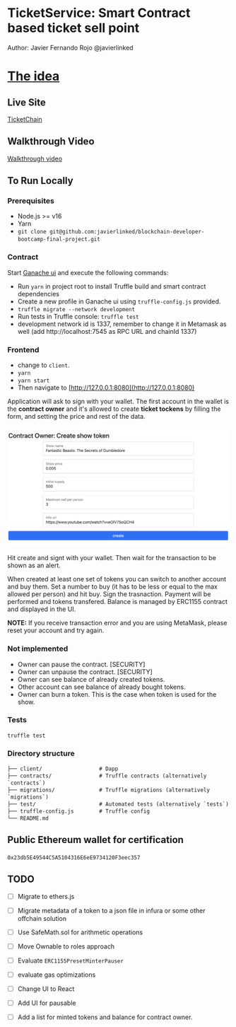 # TicketService: Smart Contract based ticket sell point

Author: Javier Fernando Rojo @javierlinked


# [The idea](./idea.md)

## Live Site

[TicketChain](https://javierlinked-consensys.vercel.app/)


## Walkthrough Video

[Walkthrough video](https://www.loom.com/share/876847b0e0ee43a9a0fff76a269703c1?sharedAppSource=personal_library)


## To Run Locally

### Prerequisites

- Node.js >= v16
- Yarn
- `git clone git@github.com:javierlinked/blockchain-developer-bootcamp-final-project.git`


### Contract

Start [Ganache ui](https://www.trufflesuite.com/ganache) and execute the following commands:

- Run `yarn` in project root to install Truffle build and smart contract dependencies
- Create a new profile in Ganache ui using `truffle-config.js` provided.
- `truffle migrate --network development`
- Run tests in Truffle console: `truffle test`
- development network id is 1337, remember to change it in Metamask as well (add http://localhost:7545 as RPC URL and chainId 1337)

### Frontend
- change to `client`.
- `yarn`
- `yarn start`
- Then navigate to [http://127.0.0.1:8080](http://127.0.0.1:8080)

Application will ask to sign with your wallet.
The first account in the wallet is the **contract owner** and it's allowed to create **ticket tockens** by filling the form, and setting the price and rest of the data.

![create screeen](./create.png)

Hit create and signt with your wallet. Then wait for the transaction to be shown as an alert.

When created at least one set of tokens you can switch to another account and buy them.
Set a number to buy (it has to be less or equal to the max allowed per person) and hit buy. 
Sign the trasnaction. Payment will be performed and tokens transfered.
Balance is managed by ERC1155 contract and displayed in the UI.


**NOTE:** If you receive transaction error and you are using MetaMask, please reset your account and try again.


### Not implemented

- Owner can pause the contract. [SECURITY]
- Owner can unpause the contract. [SECURITY]
- Owner can see balance of already created tokens.
- Other account can see balance of already bought tokens.
- Owner can burn a token. This is the case when token is used for the show.


### Tests

```
truffle test
```


### Directory structure

```
├── client/                  # Dapp
├── contracts/               # Truffle contracts (alternatively `contracts`)
├── migrations/              # Truffle migrations (alternatively `migrations`)
├── test/                    # Automated tests (alternatively `tests`)
├── truffle-config.js        # Truffle config
└── README.md

```


## Public Ethereum wallet for certification

`0x23db5E49544C5A5104316E6eE9734120F3eec357`


## TODO

- [ ] Migrate to ethers.js
- [ ] Migrate metadata of a token to a json file in infura or some other offchain solution
- [ ] Use SafeMath.sol for arithmetic operations
- [ ] Move Ownable to roles approach
- [ ] Evaluate `ERC1155PresetMinterPauser`
- [ ] evaluate gas optimizations
- [ ] Change UI to React
- [ ] Add UI for pausable
- [ ] Add a list for minted tokens and balance for contract owner.

